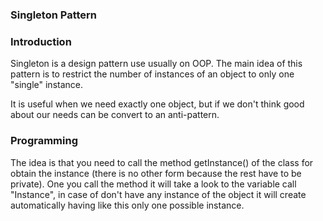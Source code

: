### Singleton Pattern

### Introduction

Singleton is a design pattern use usually on OOP. The main idea of this pattern is to restrict the number of instances of an object to only one "single" instance.

It is useful when we need exactly one object, but if we don't think good about our needs can be convert to an anti-pattern.

### Programming

The idea is that you need to call the method getInstance() of the class for obtain the instance (there is no other form because the rest have to be private). One you call the method it will take a look to the variable call "Instance", in case of don't have any instance of the object it will create automatically having like this only one possible instance.